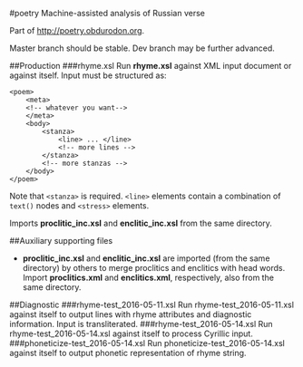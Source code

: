 #poetry
Machine-assisted analysis of Russian verse

Part of <http://poetry.obdurodon.org>.

Master branch should be stable. Dev branch may be further advanced.

##Production
###rhyme.xsl
Run **rhyme.xsl** against XML input document or against itself. Input must be structured as:

```
<poem>
	<meta>
	<!-- whatever you want-->
	</meta>
	<body>
		<stanza>
			<line> ... </line>
			<!-- more lines -->
		</stanza>
		<!-- more stanzas -->
	</body>
</poem>
```
	
Note that `<stanza>` is required. `<line>` elements contain a combination of `text()` nodes and `<stress>` elements.

Imports **proclitic_inc.xsl** and **enclitic_inc.xsl** from the same directory.

##Auxiliary supporting files
* **proclitic_inc.xsl** and **enclitic_inc.xsl** are imported (from the same directory) by others to merge proclitics and enclitics with head words. Import **proclitics.xml** and **enclitics.xml**, respectively, also from the same directory.

##Diagnostic
###rhyme-test_2016-05-11.xsl
Run rhyme-test_2016-05-11.xsl against itself to output lines with rhyme attributes and diagnostic information. Input is transliterated.
###rhyme-test_2016-05-14.xsl
Run rhyme-test_2016-05-14.xsl against itself to process Cyrillic input.
###phoneticize-test_2016-05-14.xsl
Run phoneticize-test_2016-05-14.xsl against itself to output phonetic representation of rhyme string.


